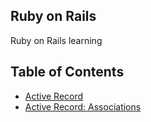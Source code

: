 ## Ruby on Rails
Ruby on Rails learning

## Table of Contents
- [Active Record](active-record.md)
- [Active Record: Associations](associations.md)

